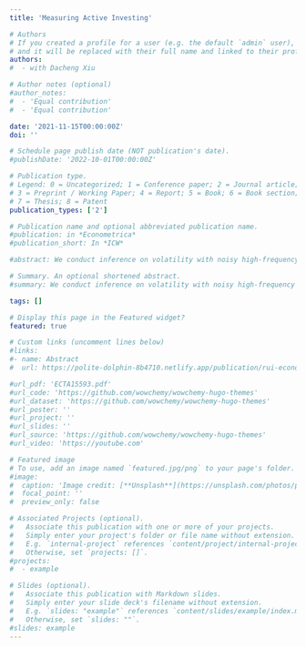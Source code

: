 ```yaml
---
title: 'Measuring Active Investing'

# Authors
# If you created a profile for a user (e.g. the default `admin` user), write the username (folder name) here
# and it will be replaced with their full name and linked to their profile.
authors:
#  - with Dacheng Xiu

# Author notes (optional)
#author_notes:
#  - 'Equal contribution'
#  - 'Equal contribution'

date: '2021-11-15T00:00:00Z'
doi: ''

# Schedule page publish date (NOT publication's date).
#publishDate: '2022-10-01T00:00:00Z'

# Publication type.
# Legend: 0 = Uncategorized; 1 = Conference paper; 2 = Journal article;
# 3 = Preprint / Working Paper; 4 = Report; 5 = Book; 6 = Book section;
# 7 = Thesis; 8 = Patent
publication_types: ['2']

# Publication name and optional abbreviated publication name.
#publication: in *Econometrica*
#publication_short: In *ICW*

#abstract: We conduct inference on volatility with noisy high-frequency data. We assume the observed transaction price follows a continuous-time Itô-#semimartingale, contaminated by a discrete-time moving-average noise process associated with the arrival of trades. We estimate volatility, defined as #the quadratic variation of the semimartingale, by maximizing the likelihood of a misspecified moving-average model, with its order selected based on an #information criterion. Our inference is uniformly valid over a large class of noise processes whose magnitude and dependence structure vary with sample #size. We show that the convergence rate of our estimator dominates n1/4 as noise vanishes, and is determined by the selected order of noise dependence #when noise is sufficiently small. Our implementation guarantees positive estimates in finite samples.

# Summary. An optional shortened abstract.
#summary: We conduct inference on volatility with noisy high-frequency data. We assume the observed transaction price follows a continuous-time Itô-#semimartingale, contaminated by a discrete-time moving-average noise process associated with the arrival of trades. We estimate volatility, defined as #the quadratic variation of the semimartingale, by maximizing the likelihood of a misspecified moving-average model, with its order selected based on an #information criterion. Our inference is uniformly valid over a large class of noise processes whose magnitude and dependence structure vary with sample #size. We show that the convergence rate of our estimator dominates n1/4 as noise vanishes, and is determined by the selected order of noise dependence #when noise is sufficiently small. Our implementation guarantees positive estimates in finite samples.

tags: []

# Display this page in the Featured widget?
featured: true

# Custom links (uncomment lines below)
#links:
#- name: Abstract
#  url: https://polite-dolphin-8b4710.netlify.app/publication/rui-econometrica/

#url_pdf: 'ECTA15593.pdf'
#url_code: 'https://github.com/wowchemy/wowchemy-hugo-themes'
#url_dataset: 'https://github.com/wowchemy/wowchemy-hugo-themes'
#url_poster: ''
#url_project: ''
#url_slides: ''
#url_source: 'https://github.com/wowchemy/wowchemy-hugo-themes'
#url_video: 'https://youtube.com'

# Featured image
# To use, add an image named `featured.jpg/png` to your page's folder.
#image:
#  caption: 'Image credit: [**Unsplash**](https://unsplash.com/photos/pLCdAaMFLTE)'
#  focal_point: ''
#  preview_only: false

# Associated Projects (optional).
#   Associate this publication with one or more of your projects.
#   Simply enter your project's folder or file name without extension.
#   E.g. `internal-project` references `content/project/internal-project/index.md`.
#   Otherwise, set `projects: []`.
#projects:
#  - example

# Slides (optional).
#   Associate this publication with Markdown slides.
#   Simply enter your slide deck's filename without extension.
#   E.g. `slides: "example"` references `content/slides/example/index.md`.
#   Otherwise, set `slides: ""`.
#slides: example
---
```

